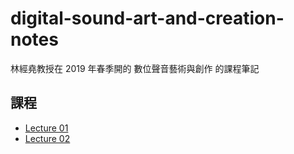 # digital-sound-art-and-creation-notes
林經堯教授在 2019 年春季開的 數位聲音藝術與創作 的課程筆記

## 課程

* [Lecture 01](01)
* [Lecture 02](02)
